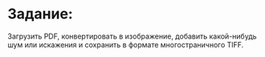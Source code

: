 # **Задание:**
Загрузить PDF, конвертировать в изображение, добавить какой-нибудь шум или искажения и сохранить в формате многостраничного TIFF.
